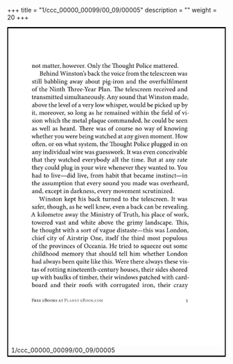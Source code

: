 +++
title = "1/ccc_00000_00099/00_09/00005"
description = ""
weight = 20
+++

<table style="border:2px solid black;max-width:800px;max-height:800px;" 
><tr><td>
<img class="center-fit-jpg"
src="/jpg_/out_jpg_1984__005.jpg">
1/ccc_00000_00099/00_09/00005
</img></td></tr></table>
